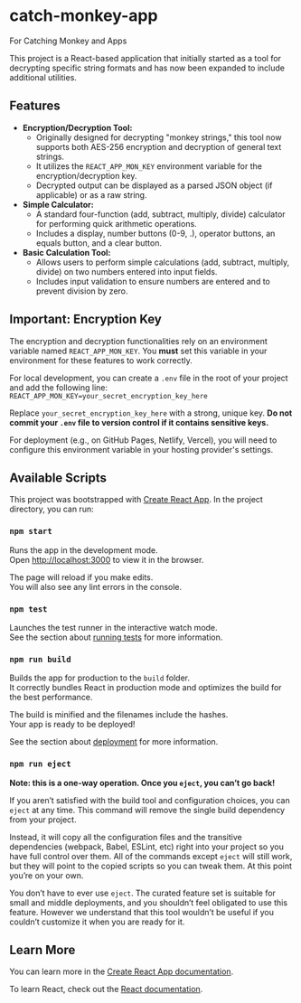 # catch-monkey-app
For Catching Monkey and Apps

This project is a React-based application that initially started as a tool for decrypting specific string formats and has now been expanded to include additional utilities.

## Features

*   **Encryption/Decryption Tool:**
    *   Originally designed for decrypting "monkey strings," this tool now supports both AES-256 encryption and decryption of general text strings.
    *   It utilizes the `REACT_APP_MON_KEY` environment variable for the encryption/decryption key.
    *   Decrypted output can be displayed as a parsed JSON object (if applicable) or as a raw string.
*   **Simple Calculator:**
    *   A standard four-function (add, subtract, multiply, divide) calculator for performing quick arithmetic operations.
    *   Includes a display, number buttons (0-9, .), operator buttons, an equals button, and a clear button.
*   **Basic Calculation Tool:**
    *   Allows users to perform simple calculations (add, subtract, multiply, divide) on two numbers entered into input fields.
    *   Includes input validation to ensure numbers are entered and to prevent division by zero.

## Important: Encryption Key

The encryption and decryption functionalities rely on an environment variable named `REACT_APP_MON_KEY`. You **must** set this variable in your environment for these features to work correctly.

For local development, you can create a `.env` file in the root of your project and add the following line:
`REACT_APP_MON_KEY=your_secret_encryption_key_here`

Replace `your_secret_encryption_key_here` with a strong, unique key. **Do not commit your `.env` file to version control if it contains sensitive keys.**

For deployment (e.g., on GitHub Pages, Netlify, Vercel), you will need to configure this environment variable in your hosting provider's settings.

## Available Scripts

This project was bootstrapped with [Create React App](https://github.com/facebook/create-react-app). In the project directory, you can run:

### `npm start`

Runs the app in the development mode.\
Open [http://localhost:3000](http://localhost:3000) to view it in the browser.

The page will reload if you make edits.\
You will also see any lint errors in the console.

### `npm test`

Launches the test runner in the interactive watch mode.\
See the section about [running tests](https://facebook.github.io/create-react-app/docs/running-tests) for more information.

### `npm run build`

Builds the app for production to the `build` folder.\
It correctly bundles React in production mode and optimizes the build for the best performance.

The build is minified and the filenames include the hashes.\
Your app is ready to be deployed!

See the section about [deployment](https://facebook.github.io/create-react-app/docs/deployment) for more information.

### `npm run eject`

**Note: this is a one-way operation. Once you `eject`, you can’t go back!**

If you aren’t satisfied with the build tool and configuration choices, you can `eject` at any time. This command will remove the single build dependency from your project.

Instead, it will copy all the configuration files and the transitive dependencies (webpack, Babel, ESLint, etc) right into your project so you have full control over them. All of the commands except `eject` will still work, but they will point to the copied scripts so you can tweak them. At this point you’re on your own.

You don’t have to ever use `eject`. The curated feature set is suitable for small and middle deployments, and you shouldn’t feel obligated to use this feature. However we understand that this tool wouldn’t be useful if you couldn’t customize it when you are ready for it.

## Learn More

You can learn more in the [Create React App documentation](https://facebook.github.io/create-react-app/docs/getting-started).

To learn React, check out the [React documentation](https://reactjs.org/).
